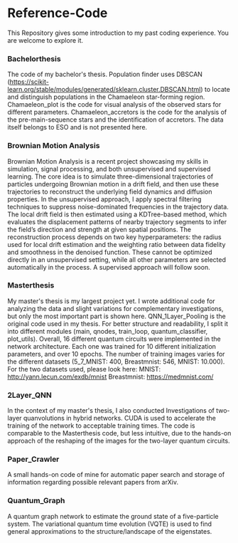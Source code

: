 # Reference-Code
This Repository gives some introduction to my past coding experience. You are welcome to explore it.

### Bachelorthesis ###
The code of my bachelor's thesis. Population finder uses DBSCAN (https://scikit-learn.org/stable/modules/generated/sklearn.cluster.DBSCAN.html) to locate and distinguish populations in the Chamaeleon star-forming region. Chamaeleon_plot is the code for visual analysis of the observed stars for different parameters. Chamaeleon_accretors is the code for the analysis of the pre-main-sequence stars and the identification of accretors. The data itself belongs to ESO and is not presented here.

### Brownian Motion Analysis ###
Brownian Motion Analysis is a recent project showcasing my skills in simulation, signal processing, and both unsupervised and supervised learning. The core idea is to simulate three-dimensional trajectories of particles undergoing Brownian motion in a drift field, and then use these trajectories to reconstruct the underlying field dynamics and diffusion properties.
In the unsupervised approach, I apply spectral filtering techniques to suppress noise-dominated frequencies in the trajectory data. The local drift field is then estimated using a KDTree-based method, which evaluates the displacement patterns of nearby trajectory segments to infer the field’s direction and strength at given spatial positions. The reconstruction process depends on two key hyperparameters: the radius used for local drift estimation and the weighting ratio between data fidelity and smoothness in the denoised function. These cannot be optimized directly in an unsupervised setting, while all other parameters are selected automatically in the process.
A supervised approach will follow soon.

### Masterthesis ###
My master's thesis is my largest project yet. I wrote additional code for analyzing the data and slight variations for complementary investigations, but only the most important part is shown here. QNN_1Layer_Pooling is the original code used in my thesis. For better structure and readability, I split it into different modules (main, qnodes, train_loop, quantum_classifier, plot_utils). Overall, 16 different quantum circuits were implemented in the network architecture. Each one was trained for 10 different initialization parameters, and over 10 epochs. The number of training images varies for the different datasets (5_7_MNIST: 400, Breastmnist: 546, MNIST: 10.000).
For the two datasets used, please look here: 
MNIST:    http://yann.lecun.com/exdb/mnist
Breastmnist:   https://medmnist.com/
             
### 2Layer_QNN ###
In the context of my master's thesis, I also conducted Investigations of two-layer quanvolutions in hybrid networks. CUDA is used to accelerate the training of the network to acceptable training times. The code is comparable to the Masterthesis code, but less intuitive, due to the hands-on approach of the reshaping of the images for the two-layer quantum circuits.

### Paper_Crawler ###
A small hands-on code of mine for automatic paper search and storage of information regarding possible relevant papers from arXiv.

### Quantum_Graph ###
A quantum graph network to estimate the ground state of a five-particle system. The variational quantum time evolution (VQTE) is used to find general approximations to the structure/landscape of the eigenstates.
